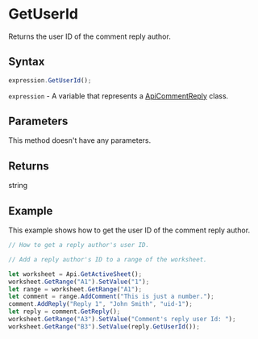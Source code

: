 # GetUserId

Returns the user ID of the comment reply author.

## Syntax

```javascript
expression.GetUserId();
```

`expression` - A variable that represents a [ApiCommentReply](../ApiCommentReply.md) class.

## Parameters

This method doesn't have any parameters.

## Returns

string

## Example

This example shows how to get the user ID of the comment reply author.

```javascript editor-xlsx
// How to get a reply author's user ID.

// Add a reply author's ID to a range of the worksheet.

let worksheet = Api.GetActiveSheet();
worksheet.GetRange("A1").SetValue("1");
let range = worksheet.GetRange("A1");
let comment = range.AddComment("This is just a number.");
comment.AddReply("Reply 1", "John Smith", "uid-1");
let reply = comment.GetReply();
worksheet.GetRange("A3").SetValue("Comment's reply user Id: ");
worksheet.GetRange("B3").SetValue(reply.GetUserId());
```

